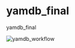 # yamdb_final
yamdb_final

![yamdb_workflow](https://github.com/github/docs/actions/workflows/yamdb_workflow.yml/badge.svg)